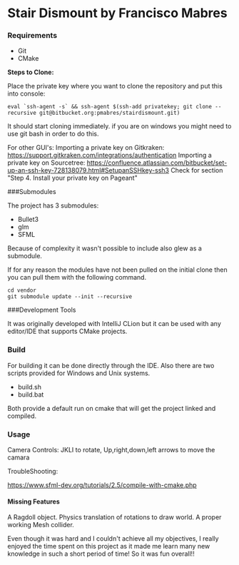 # Stair Dismount by Francisco Mabres
### Requirements

 - Git
 - CMake

**Steps to Clone:**

 Place the private key where you want to clone the repository
 and put this into console:
 
    eval `ssh-agent -s` && ssh-agent $(ssh-add privatekey; git clone --recursive git@bitbucket.org:pmabres/stairdismount.git)
 
 
 It should start cloning immediately.
 if you are on windows you might need to use git bash in order to do this.
 
For other GUI's:
    Importing a private key on Gitkraken:
        https://support.gitkraken.com/integrations/authentication
    Importing a private key on Sourcetree:
        https://confluence.atlassian.com/bitbucket/set-up-an-ssh-key-728138079.html#SetupanSSHkey-ssh3
            Check for section "Step 4. Install your private key on Pageant"


###Submodules

The project has 3 submodules:
 - Bullet3
 - glm
 - SFML

Because of complexity it wasn't possible to include also glew as a submodule.


If for any reason the modules have not been pulled on the initial clone then
you can pull them with the following command.

    cd vendor
    git submodule update --init --recursive

###Development Tools

It was originally developed with IntelliJ CLion but it
can be used with any editor/IDE that supports CMake projects.

### Build

For building it can be done directly through the IDE.
Also there are two scripts provided for Windows and Unix systems.

 - build.sh
 - build.bat

Both provide a default run on cmake that will get the project linked and compiled.
            
            
### Usage

Camera Controls:
JKLI to rotate, Up,right,down,left arrows to move the camara
             
TroubleShooting:

https://www.sfml-dev.org/tutorials/2.5/compile-with-cmake.php

#### Missing Features

A Ragdoll object.
Physics translation of rotations to draw world.
A proper working Mesh collider.

Even though it was hard and I couldn't achieve all my objectives, I really enjoyed the time spent on this project as it made me learn many 
new knowledge in such a short period of time! So it was fun overall!!
